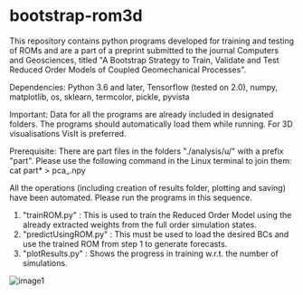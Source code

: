 # bootstrap-rom3d

This repository contains python programs developed for training and testing of ROMs and are a part of a preprint submitted to the journal Computers and Geosciences, titled "A Bootstrap Strategy to Train, Validate and Test Reduced Order Models of Coupled Geomechanical Processes".

Dependencies: Python 3.6 and later, Tensorflow (tested on 2.0), numpy, matplotlib, os, sklearn, termcolor, pickle, pyvista

Important: Data for all the programs are already included in designated folders. The programs should automatically load them while running. For 3D visualisations VisIt is preferred.

Prerequisite: There are part files in the folders "./analysis/u/" with a prefix "part". Please use the following command in the Linux terminal to join them: cat part* > pca_.npy

All the operations (including creation of results folder, plotting and saving) have been automated. Please run the programs in this sequence.
1) "trainROM.py" : This is used to train the Reduced Order Model using the already extracted weights from the full order simulation states.
2) "predictUsingROM.py" : This must be used to load the desired BCs and use the trained ROM from step 1 to generate forecasts.
3) "plotResults.py" : Shows the progress in training w.r.t. the number of simulations.


![image1](https://user-images.githubusercontent.com/113099597/189470334-b1d89245-d0e9-4c47-a750-21ac3da92237.png)
